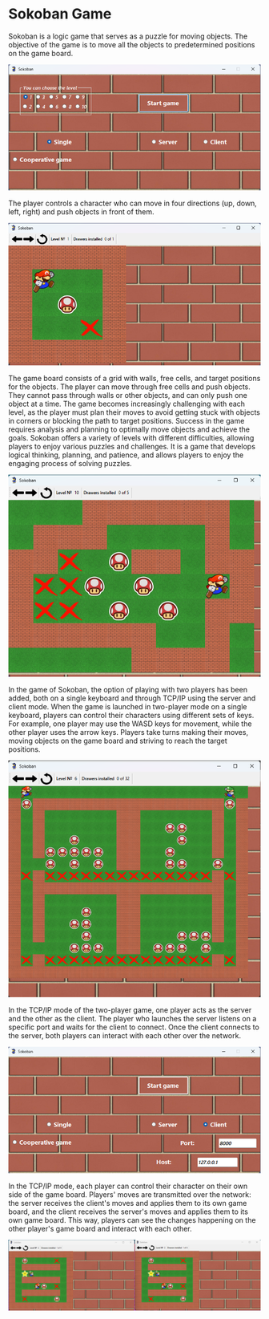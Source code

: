 # Sokoban Game
Sokoban is a logic game that serves as a puzzle for moving objects. The objective of the game is to move all the objects to predetermined positions on the game board.

![Welcome Form](https://github.com/AliaksandraH/Sokoban-Game/blob/main/Welcome%201.png)

The player controls a character who can move in four directions (up, down, left, right) and push objects in front of them.

![Single game-Level 1](https://github.com/AliaksandraH/Sokoban-Game/blob/main/Single%20Level%201.png)

The game board consists of a grid with walls, free cells, and target positions for the objects. The player can move through free cells and push objects. They cannot pass through walls or other objects, and can only push one object at a time.
The game becomes increasingly challenging with each level, as the player must plan their moves to avoid getting stuck with objects in corners or blocking the path to target positions. Success in the game requires analysis and planning to optimally move objects and achieve the goals.
Sokoban offers a variety of levels with different difficulties, allowing players to enjoy various puzzles and challenges. It is a game that develops logical thinking, planning, and patience, and allows players to enjoy the engaging process of solving puzzles.

![Single game-Level 10](https://github.com/AliaksandraH/Sokoban-Game/blob/main/Single%20Level%2010.png)


In the game of Sokoban, the option of playing with two players has been added, both on a single keyboard and through TCP/IP using the server and client mode.
When the game is launched in two-player mode on a single keyboard, players can control their characters using different sets of keys. For example, one player may use the WASD keys for movement, while the other player uses the arrow keys. Players take turns making their moves, moving objects on the game board and striving to reach the target positions.

![Cooperative game-Level 6](https://github.com/AliaksandraH/Sokoban-Game/blob/main/Cooperative%20Level%206.png)

In the TCP/IP mode of the two-player game, one player acts as the server and the other as the client. The player who launches the server listens on a specific port and waits for the client to connect. Once the client connects to the server, both players can interact with each other over the network.

![Welcome Form for Client](https://github.com/AliaksandraH/Sokoban-Game/blob/main/Welcome%202.png)

In the TCP/IP mode, each player can control their character on their own side of the game board. Players' moves are transmitted over the network: the server receives the client's moves and applies them to its own game board, and the client receives the server's moves and applies them to its own game board. This way, players can see the changes happening on the other player's game board and interact with each other.

![Server and Client-Level 2](https://github.com/AliaksandraH/Sokoban-Game/blob/main/Server%20and%20Client%20Level%202.png)
